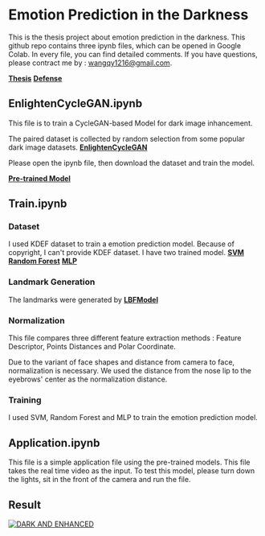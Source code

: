 # Emotion Prediction in the Darkness

This is the thesis project about emotion prediction in the darkness. This github repo contains three ipynb files, which can be opened in Google Colab. In every file, you can find detailed comments. If you have questions, please contract me by : <wangqy1216@gmail.com>. 

**[Thesis](https://drive.google.com/file/d/1uzN9n2T7Dl4Gmr7JGXVuFTe7w55UjV0g/view?usp=sharing)**
**[Defense](https://drive.google.com/file/d/1llTyPBzQmd77qVYS56pnHcagCuXHW0ro/view?usp=sharing)**


## EnlightenCycleGAN.ipynb
This file is to train a CycleGAN-based Model for dark image inhancement. 

The paired dataset is collected by random selection from some popular dark image datasets. **[EnlightenCycleGAN](https://drive.google.com/file/d/1n7-mk_zrs2RmIrLcBNY4kOV1L5dmavu1/view?usp=sharing)**

Please open the ipynb file, then download the dataset and train the model.

**[Pre-trained Model](https://drive.google.com/file/d/1P-zTt-ZP6xz6HH1wx3e4EvUiFvy8AQla/view?usp=sharing)**


## Train.ipynb
### Dataset
I used KDEF dataset to train a emotion prediction model. Because of copyright, I can't provide KDEF dataset. I have two trained model. **[SVM](https://drive.google.com/file/d/11xyf4vQk1yESyAchQwiYcgZL7bBYxLGP/view?usp=sharing)** **[Random Forest](https://drive.google.com/file/d/11xyf4vQk1yESyAchQwiYcgZL7bBYxLGP/view?usp=sharing)** **[MLP](https://drive.google.com/file/d/11xyf4vQk1yESyAchQwiYcgZL7bBYxLGP/view?usp=sharing)** 

### Landmark Generation
The landmarks were generated by **[LBFModel](https://github.com/kurnianggoro/GSOC2017/raw/master/data/lbfmodel.yaml)** 

### Normalization
This file compares three different feature extraction methods : Feature Descriptor, Points Distances and Polar Coordinate.

Due to the variant of face shapes and distance from camera to face, normalization is necessary. We used the distance from the nose lip to the eyebrows' center as the normalization distance.

### Training
I used SVM, Random Forest and MLP to train the emotion prediction model.

## Application.ipynb
This file is a simple application file using the pre-trained models. This file takes the real time video as the input. To test this model, please turn down the lights, sit in the front of the camera and run the file.


## Result
[![DARK AND ENHANCED](http://img.youtube.com/vi/hr2OO0q3rkU/0.jpg)](http://www.youtube.com/watch?v=hr2OO0q3rkU)


